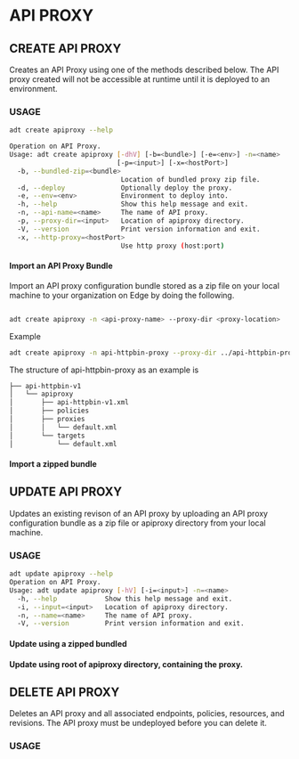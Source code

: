 # API PROXY
## CREATE API PROXY
Creates an API Proxy using one of the methods described below. The API proxy created will not be accessible at runtime until it is deployed to an environment.



### USAGE

```sh
adt create apiproxy --help
```

```sh
Operation on API Proxy.
Usage: adt create apiproxy [-dhV] [-b=<bundle>] [-e=<env>] -n=<name>
                           [-p=<input>] [-x=<hostPort>]
  -b, --bundled-zip=<bundle>
                            Location of bundled proxy zip file.
  -d, --deploy              Optionally deploy the proxy.
  -e, --env=<env>           Environment to deploy into.
  -h, --help                Show this help message and exit.
  -n, --api-name=<name>     The name of API proxy.
  -p, --proxy-dir=<input>   Location of apiproxy directory.
  -V, --version             Print version information and exit.
  -x, --http-proxy=<hostPort>
                            Use http proxy (host:port)
```                            
  
#### Import an API Proxy Bundle

Import an API proxy configuration bundle stored as a zip file on your local machine to your organization on Edge by doing the following.


```sh

adt create apiproxy -n <api-proxy-name> --proxy-dir <proxy-location>

```

Example

```sh
adt create apiproxy -n api-httpbin-proxy --proxy-dir ../api-httpbin-proxy/
```

  The structure of api-httpbin-proxy as an example is

```sh
├── api-httpbin-v1
│   └── apiproxy
│       ├── api-httpbin-v1.xml
│       ├── policies
│       ├── proxies
│       │   └── default.xml
│       └── targets
│           └── default.xml
```

#### Import a zipped bundle


## UPDATE API PROXY

Updates an existing revison of an API proxy by uploading an API proxy configuration bundle as a zip file or apiproxy directory from your local machine.
### USAGE

```sh
adt update apiproxy --help
Operation on API Proxy.
Usage: adt update apiproxy [-hV] [-i=<input>] -n=<name>
  -h, --help            Show this help message and exit.
  -i, --input=<input>   Location of apiproxy directory.
  -n, --name=<name>     The name of API proxy.
  -V, --version         Print version information and exit.

  ```
#### Update using a zipped bundled

#### Update using root of apiproxy directory, containing the proxy.



## DELETE API PROXY

Deletes an API proxy and all associated endpoints, policies, resources, and revisions. The API proxy must be undeployed before you can delete it.

### USAGE


